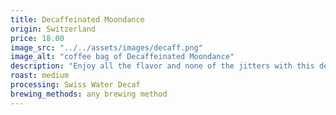 ```yaml
---
title: Decaffeinated Moondance
origin: Switzerland
price: 18.00
image_src: "../../assets/images/decaff.png"
image_alt: "coffee bag of Decaffeinated Moondance"
description: "Enjoy all the flavor and none of the jitters with this decaffeinated blend, delivering a smooth, full-bodied cup with notes of toasted nuts and milk chocolate. Perfect for any time of day, even before bed."
roast: medium
processing: Swiss Water Decaf
brewing_methods: any brewing method
---
```

